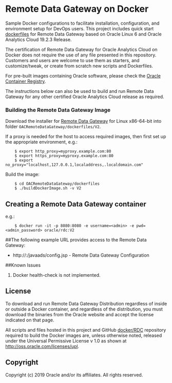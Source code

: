 Remote Data Gateway on Docker
=============
Sample Docker configurations to facilitate installation, configuration, and environment setup for DevOps users. 
This project includes quick start [dockerfiles](dockerfiles/) for Remote Data Gateway based on Oracle Linux 6 and Oracle Analytics Cloud 19.2.3 Release.

The certification of Remote Data Gateway for Oracle Analytics Cloud on Docker does not require the use of any file presented in this repository. 
Customers and users are welcome to use them as starters, and customize/tweak, or create from scratch new scripts and Dockerfiles.

For pre-built images containing Oracle software, please check the [Oracle Container Registry](https://container-registry.oracle.com).

The instructions below can also be used to build and run Remote Data Gateway for any other certified Oracle Analytics Cloud release as required.

### Building the Remote Data Gateway Image

Download the installer for [Remote Data Gateway](https://www.oracle.com/middleware/technologies/oac-downloads.html) for Linux x86-64-bit into folder `OACRemoteDataGateway/dockerfiles/V2`.

If a proxy is needed for the host to access required images, then first set up the appropriate environment, e.g.:

        $ export http_proxy=myproxy.example.com:80
        $ export https_proxy=myproxy.example.com:80
        $ export no_proxy="localhost,127.0.0.1,localaddress,.localdomain.com"

Build the image:

        $ cd OACRemoteDataGateway/dockerfiles
        $ ./buildDockerImage.sh -v V2

## Creating a Remote Data Gateway container

e.g.:

        $ docker run -it -p 8080:8080 -e username=<admin> -e pwd=<admin_password> oracle/rdc:V2

##The following example URL provides access to the Remote Data Gateway:
* http://<host>:<port>/javaads/config.jsp - Remote Data Gateway Configuration

##Known Issues
1. Docker health-check is not implemented.

## License

To download and run Remote Data Gateway Distribution regardless of inside or outside a Docker container, and regardless of the distribution, you must download the binaries from the Oracle website and accept the license indicated on that page.

All scripts and files hosted in this project and GitHub [docker/RDC](./) repository required to build the Docker images are, unless otherwise noted, released under the Universal Permissive License v 1.0 as shown at http://oss.oracle.com/licenses/upl.

## Copyright

Copyright (c) 2019 Oracle and/or its affiliates. All rights reserved.
